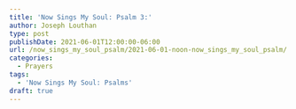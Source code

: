 ```yaml
---
title: 'Now Sings My Soul: Psalm 3:'
author: Joseph Louthan
type: post
publishDate: 2021-06-01T12:00:00-06:00
url: /now_sings_my_soul_psalm/2021-06-01-noon-now_sings_my_soul_psalm/
categories:
  - Prayers
tags:
  - 'Now Sings My Soul: Psalms'
draft: true
---
```

<pre>
<div style="font-variant: small-caps;">

</div>

</pre>
